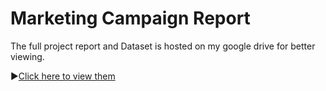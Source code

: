 #  Marketing Campaign Report
The full project report and Dataset is hosted on my google drive for better viewing.

▶️[Click here to view them](https://drive.google.com/drive/folders/1HtKoTI2LXzv53FmjNfR3-JyM66owzPy3?usp=drive_link)

